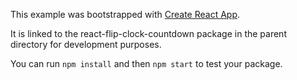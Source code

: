 This example was bootstrapped with [Create React App](https://github.com/facebook/create-react-app).

It is linked to the react-flip-clock-countdown package in the parent directory for development purposes.

You can run `npm install` and then `npm start` to test your package.

